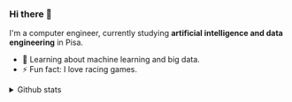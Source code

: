 ### Hi there 👋

I'm a computer engineer, currently studying **artificial intelligence and data engineering** in Pisa.

- 🌱  Learning about machine learning and big data.
- ⚡   Fun fact: I love racing games.

<details><summary>Github stats</summary>
  ![Anurag's github stats](https://github-readme-stats.vercel.app/api?username=seraogianluca&show_icons=true&count_private=true)
  
  ![Top Langs](https://github-readme-stats.vercel.app/api/top-langs/?username=seraogianluca&layout=compact)
</details>
